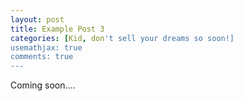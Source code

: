 ```yaml
---
layout: post
title: Example Post 3
categories: [Kid, don't sell your dreams so soon!]
usemathjax: true
comments: true
---
```


Coming soon....
